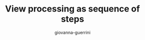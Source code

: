 ---
title: "View processing as sequence of steps"
author: "giovanna-guerrini"
Discipline: Databases
ConceptualAdvantage: "Visualizes the different steps in executing a query over a view"
DrawsAttentionTo: "the fact. that query definng the view is executed first, obtaining a temporary table on which the query is executed"
Topic: Query languages (advanced)
Domain: 
Form: Visual Representation
OriginSource: "Casteel, J. (2015 , September). Oracle 12c. 3 ed. Mason, OH: CENGAGE Learning Custom Publishing."
image: "029.png"
Mapping:
  numbers :  execution steps
arrows :  dependencies (e.g.
  input/output) and execution sequence
---